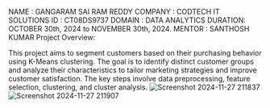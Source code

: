 NAME : GANGARAM SAI RAM REDDY COMPANY : CODTECH IT SOLUTIONS ID : CT08DS9737 DOMAIN : DATA ANALYTICS DURATION: OCTOBER 30th, 2024 to NOVEMBER 30th, 2024. MENTOR : SANTHOSH KUMAR
Project Overview:

This project aims to segment customers based on their purchasing behavior using K-Means clustering. The goal is to identify distinct customer groups and analyze their characteristics to tailor marketing strategies and improve customer satisfaction. The key steps involve data preprocessing, feature selection, clustering, and cluster analysis.
![Screenshot 2024-11-27 211837](https://github.com/user-attachments/assets/ce6341bf-8f04-4d42-9e4a-f7ba0c1c2406)
![Screenshot 2024-11-27 211907](https://github.com/user-attachments/assets/dd6fa17a-1241-4a97-9370-a18592de9020)
